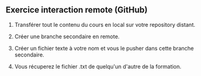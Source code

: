 ## Exercice interaction remote (GitHub)

1. Transférer tout le contenu du cours en local sur votre repository distant.

2. Créer une branche secondaire en remote.

3. Créer un fichier texte à votre nom et vous le pusher dans cette branche secondaire.

4. Vous récuperez le fichier .txt de quelqu'un d'autre de la formation.